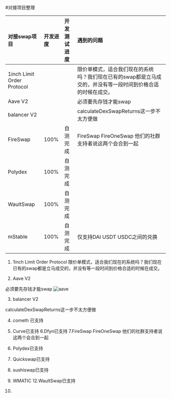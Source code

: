 #对接项目整理


|对接swap项目                |开发进度      |开发测试进度|遇到的问题|
|:---                       |:---        |:---      |:---          |
|1inch Limit Order Protocol |            |          | 限价单模式，适合我们现在的系统吗？我们现在已有的swap都是立马成交的，并没有等一段时间到价格合适的时候在成交。|
|Aave V2                    |            |          | 必须要先存钱才能swap|
|balancer V2                |            |          | calculateDexSwapReturns这一步不太方便做|
|FireSwap                   |       100% |   自测完成| FireSwap FireOneSwap 他们的社群支持者说这两个会合到一起     |
|Polydex                    |       100% |   自测完成| |
|WaultSwap                  |       100% |   自测完成| |
|mStable                    |       100% |   自测完成| 仅支持DAI USDT USDC之间的兑换|


1. 1inch Limit Order Protocol
限价单模式，适合我们现在的系统吗？我们现在已有的swap都是立马成交的，并没有等一段时间到价格合适的时候在成交。
   
2. Aave V2

必须要先存钱才能swap
![aave](./aave.jpg)
   
3. balancer V2 

calculateDexSwapReturns这一步不太方便做

4. cometh 已支持

5. Curve已支持
6.Dfyn已支持
7.FireSwap FireOneSwap 他们的社群支持者说这两个会合到一起
8. Polydex已支持
9. Quickswap已支持
10. sushiswap已支持
11. WMATIC
12.WaultSwap已支持 
13.
